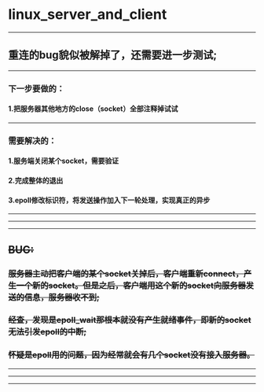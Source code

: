 # linux_server_and_client
------------------------------------------------
##  重连的bug貌似被解掉了，还需要进一步测试;
------------------------------------------------
### 下一步要做的：
####	1.把服务器其他地方的close（socket）全部注释掉试试
------------------------------------------------
### 需要解决的：
#### 	1.服务端关闭某个socket，需要验证
####	2.完成整体的退出
####	3.epoll修改标识符，将发送操作加入下一轮处理，实现真正的异步
------------------------------------------------
------------------------------------------------
------------------------------------------------
## ~~BUG:~~
### ~~服务器主动把客户端的某个socket关掉后，客户端重新connect，产生一个新的socket。但是之后，客户端用这个新的socket向服务器发送的信息，服务器收不到;~~
### ~~经查，发现是epoll_wait那根本就没有产生就绪事件，即新的socket无法引发epoll的中断;~~
### ~~怀疑是epoll用的问题，因为经常就会有几个socket没有接入服务器。~~
------------------------------------------------
------------------------------------------------
------------------------------------------------


